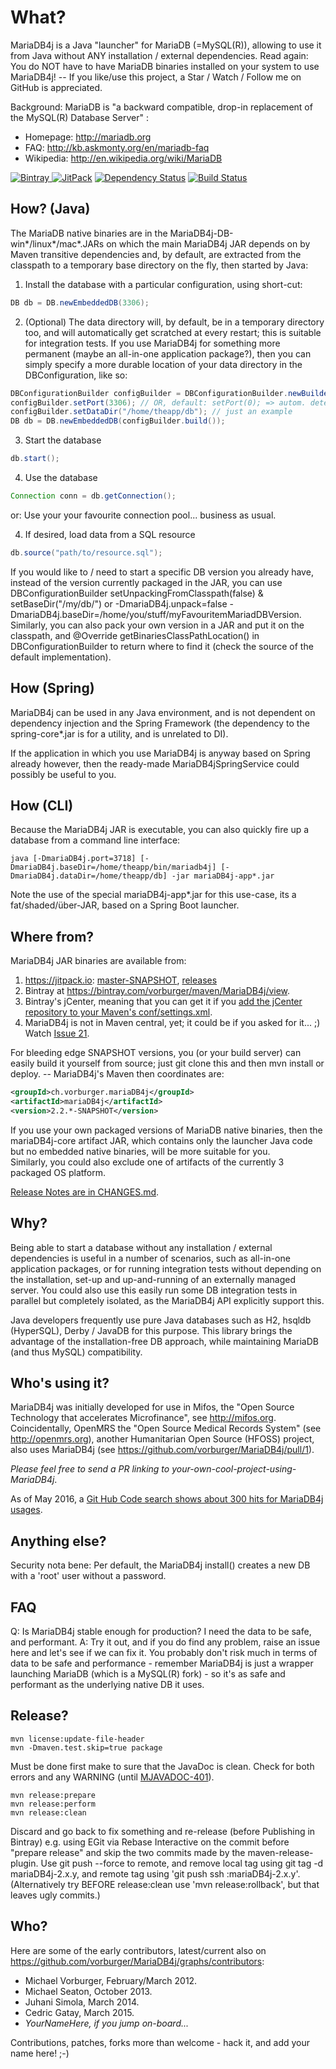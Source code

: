 What?
=====

MariaDB4j is a Java "launcher" for MariaDB (=MySQL(R)), allowing to use it from Java without ANY installation / external dependencies.  Read again: You do NOT have to have MariaDB binaries installed on your system to use MariaDB4j! -- If you like/use this project, a Star / Watch / Follow me on GitHub is appreciated.

Background: MariaDB is "a backward compatible, drop-in replacement of the MySQL(R) Database Server" :
* Homepage: http://mariadb.org
* FAQ: http://kb.askmonty.org/en/mariadb-faq
* Wikipedia: http://en.wikipedia.org/wiki/MariaDB

[ ![Bintray](https://api.bintray.com/packages/vorburger/maven/MariaDB4j/images/download.svg) ](https://bintray.com/vorburger/maven/MariaDB4j/_latestVersion)
[![JitPack](https://jitpack.io/v/vorburger/MariaDB4j.svg)](https://jitpack.io/#vorburger/MariaDB4j)
[![Dependency Status](https://www.versioneye.com/java/ch.vorburger.mariadb4j:mariadb4j/2.1.3/badge?style=flat)](https://www.versioneye.com/java/ch.vorburger.mariadb4j:mariadb4j/2.1.3)
[![Build Status](https://secure.travis-ci.org/vorburger/MariaDB4j.png?branch=master)](http://travis-ci.org/vorburger/MariaDB4j/)


How? (Java)
----
The MariaDB native binaries are in the MariaDB4j-DB-win*/linux*/mac*.JARs on which the main MariaDB4j JAR depends on by Maven transitive dependencies and, by default, are extracted from the classpath to a temporary base directory on the fly, then started by Java:

1. Install the database with a particular configuration, using short-cut:

```java
DB db = DB.newEmbeddedDB(3306);
```

2. (Optional) The data directory will, by default, be in a temporary directory too, and will automatically get scratched at every restart; this
is suitable for integration tests.  If you use MariaDB4j for something more permanent (maybe an all-in-one application package?),
then you can simply specify a more durable location of your data directory in the DBConfiguration, like so:
```java
DBConfigurationBuilder configBuilder = DBConfigurationBuilder.newBuilder();
configBuilder.setPort(3306); // OR, default: setPort(0); => autom. detect free port
configBuilder.setDataDir("/home/theapp/db"); // just an example
DB db = DB.newEmbeddedDB(configBuilder.build());
```

3. Start the database
```java
db.start();
```

4. Use the database
```java
Connection conn = db.getConnection();
```
or:
Use your your favourite connection pool... business as usual.

4. If desired, load data from a SQL resource
```java
db.source("path/to/resource.sql");
```

If you would like to / need to start a specific DB version you already have, instead of the version currently
packaged in the JAR, you can use DBConfigurationBuilder setUnpackingFromClasspath(false) & setBaseDir("/my/db/") or -DmariaDB4j.unpack=false -DmariaDB4j.baseDir=/home/you/stuff/myFavouritemMariadDBVersion.   Similarly, you can also pack your own version in a JAR and put it on the classpath, and @Override getBinariesClassPathLocation() in DBConfigurationBuilder to return where to find it (check the source of the default implementation).

How (Spring)
----
MariaDB4j can be used in any Java environment, and is not dependent on dependency injection and the Spring Framework (the dependency to the spring-core*.jar is for a utility, and is unrelated to DI).

If the application in which you use MariaDB4j is anyway based on Spring already however, then the ready-made MariaDB4jSpringService could possibly be useful to you.

How (CLI)
----
Because the MariaDB4j JAR is executable, you can also quickly fire up a database from a command line interface: 
```
java [-DmariaDB4j.port=3718] [-DmariaDB4j.baseDir=/home/theapp/bin/mariadb4j] [-DmariaDB4j.dataDir=/home/theapp/db] -jar mariaDB4j-app*.jar
```

Note the use of the special mariaDB4j-app*.jar for this use-case, its a fat/shaded/über-JAR, based on a Spring Boot launcher.

Where from?
-----------

MariaDB4j JAR binaries are available from:

1. https://jitpack.io: [master-SNAPSHOT](https://jitpack.io/#vorburger/MariaDB4j/master-SNAPSHOT), [releases](https://jitpack.io/#vorburger/MariaDB4j)
2. Bintray at https://bintray.com/vorburger/maven/MariaDB4j/view.
3. Bintray's jCenter, meaning that you can get it if you [add the jCenter repository to your Maven's conf/settings.xml](https://github.com/bintray/bintray-examples/blob/master/maven-example/settings.xml).
4. MariaDB4j is not in Maven central, yet; it could be if you asked for it... ;) Watch [Issue 21](https://github.com/vorburger/MariaDB4j/issues/21).

For bleeding edge SNAPSHOT versions, you (or your build server) can easily build it yourself from
source; just git clone this and then mvn install or deploy. -- MariaDB4j's Maven then coordinates are:

```xml
<groupId>ch.vorburger.mariaDB4j</groupId>
<artifactId>mariaDB4j</artifactId>
<version>2.2.*-SNAPSHOT</version>
```

If you use your own packaged versions of MariaDB native binaries, then the mariaDB4j-core artifact JAR,
which contains only the launcher Java code but no embedded native binaries, will be more suitable for you.  
Similarly, you could also exclude one of artifacts of the currently 3 packaged OS platform.

[Release Notes are in CHANGES.md](CHANGES.md).

Why?
----
Being able to start a database without any installation / external dependencies 
is useful in a number of scenarios, such as all-in-one application packages,
or for running integration tests without depending on the installation,
set-up and up-and-running of an externally managed server.
You could also use this easily run some DB integration tests in parallel but completely isolated,
as the MariaDB4j API explicitly support this.

Java developers frequently use pure Java databases such as H2, hsqldb (HyperSQL), Derby / JavaDB for this purpose.
This library brings the advantage of the installation-free DB approach, while maintaining MariaDB (and thus MySQL) compatibility.

Who's using it?
---------------

MariaDB4j was initially developed for use in Mifos, the "Open Source Technology that accelerates Microfinance", see http://mifos.org. Coincidentally, OpenMRS the "Open Source Medical Records System" (see http://openmrs.org), another Humanitarian Open Source (HFOSS) project, also uses MariaDB4j (see https://github.com/vorburger/MariaDB4j/pull/1).

_Please feel free to send a PR linking to your-own-cool-project-using-MariaDB4j_.

As of May 2016, a [Git Hub Code search shows about 300 hits for MariaDB4j usages](https://github.com/search?p=3&q=MariaDB4j&type=Code&utf8=%E2%9C%93).

Anything else?
--------------

Security nota bene: Per default, the MariaDB4j install() creates a new DB with a 'root' user without a password.

FAQ
---
Q: Is MariaDB4j stable enough for production? I need the data to be safe, and performant.
A: Try it out, and if you do find any problem, raise an issue here and let's see if we can fix it. You probably don't risk much in terms of data to be safe and performance - remember MariaDB4j is just a wrapper launching MariaDB (which is a MySQL(R) fork) - so it's as safe and performant as the underlying native DB it uses.


Release?
--------

    mvn license:update-file-header
    mvn -Dmaven.test.skip=true package

Must be done first make to sure that the JavaDoc is clean.  Check for both errors and any WARNING (until [MJAVADOC-401](http://jira.codehaus.org/browse/MJAVADOC-401)).

    mvn release:prepare
    mvn release:perform
    mvn release:clean

Discard and go back to fix something and re-release (before Publishing in Bintray) e.g. using EGit via Rebase Interactive on the commit before "prepare release" and skip the two commits made by the maven-release-plugin. Use git push --force to remote, and remove local tag using git tag -d mariaDB4j-2.x.y, and remote tag using 'git push ssh :mariaDB4j-2.x.y'. (Alternatively try BEFORE release:clean use 'mvn release:rollback', but that leaves ugly commits.)


Who?
----

Here are some of the early contributors, latest/current also on https://github.com/vorburger/MariaDB4j/graphs/contributors:

* Michael Vorburger, February/March 2012.
* Michael Seaton, October 2013.
* Juhani Simola, March 2014.
* Cedric Gatay, March 2015.
* _YourNameHere, if you jump on-board..._

Contributions, patches, forks more than welcome - hack it, and add your name here! ;-)
